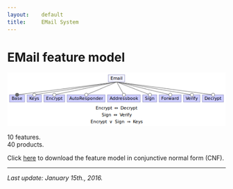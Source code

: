 ```yaml
---
layout:    default
title:     EMail System
---
```

# EMail feature model

![email feature model][fmEmail]

10 features.  
40 products.

Click [here][cnfEmail] to download the feature model in conjunctive normal form (CNF).

---

_Last update: January 15th., 2016._


[fmEmail]:  ../../assets/fmEmail.png
[cnfEmail]: CNF_email.txt
